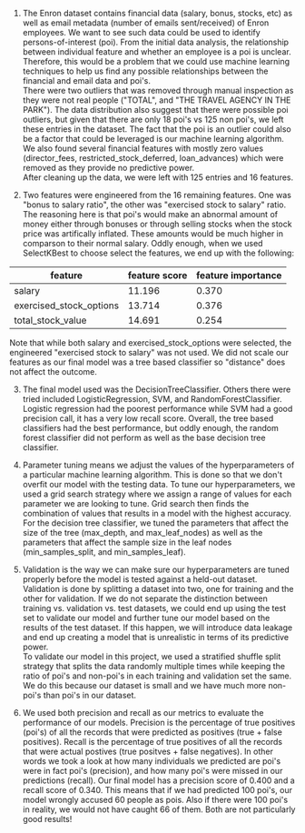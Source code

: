 1. The Enron dataset contains financial data (salary, bonus, stocks, etc) as well as email metadata (number of emails sent/received) of Enron employees. We want to see such data could be used to identify persons-of-interest (poi). From the initial data analysis, the relationship between individual feature and whether an employee is a poi is unclear. Therefore, this would be a problem that we could use machine learning techniques to help us find any possible relationships between the financial and email data and poi's.  
  There were two outliers that was removed through manual inspection as they were not real people ("TOTAL", and "THE TRAVEL AGENCY IN THE PARK"). The data distribution also suggest that there were possible poi outliers, but given that there are only 18 poi's vs 125 non poi's, we left these entries in the dataset.  The fact that the poi is an outlier could also be a factor that could be leveraged is our machine learning algorithm. We also found several financial features with mostly zero values (director_fees, restricted_stock_deferred, loan_advances) which were removed as they provide no predictive power.  
  After cleaning up the data, we were left with 125 entries and 16 features.  
  
2. Two features were engineered from the 16 remaining features. One was "bonus to salary ratio", the other was "exercised stock to salary" ratio. The reasoning here is that poi's would make an abnormal amount of money either through bonuses or through selling stocks when the stock price was artifically inflated. These amounts would be much higher in comparson to their normal salary. Oddly enough, when we used SelectKBest to choose select the features, we end up with the following:
  
  | feature                 | feature score | feature importance |  
  |-------------------------|---------------|--------------------|  
  | salary                  |        11.196 |              0.370 |  
  | exercised_stock_options |        13.714 |              0.376 |  
  | total_stock_value       |        14.691 |              0.254 |  
  
  Note that while both salary and exercised_stock_options were selected, the engineered "exercised stock to salary" was not used. We did not scale our features as our final model was a tree based classifier so "distance" does not affect the outcome.  
  
3. The final model used was the DecisionTreeClassifier. Others there were tried included LogisticRegression, SVM, and RandomForestClassifier. Logistic regression had the poorest performance while SVM had a good precision call, it has a very low recall score. Overall, the tree based classifiers had the best performance, but oddly enough, the random forest classifier did not perform as well as the base decision tree classifier.  
  
4. Parameter tuning means we adjust the values of the hyperparameters of a particular machine learning algorithm.  This is done so that we don't overfit our model with the testing data. To tune our hyperparameters, we used a grid search strategy where we assign a range of values for each parameter we are looking to tune. Grid search then finds the combination of values that results in a model with the highest accuracy.  For the decision tree classifier, we tuned the parameters that affect the size of the tree (max_depth, and max_leaf_nodes) as well as the parameters that affect the sample size in the leaf nodes (min_samples_split, and min_samples_leaf).  
  
5. Validation is the way we can make sure our hyperparameters are tuned properly before the model is tested against a held-out dataset. Validation is done by splitting a dataset into two, one for training and the other for validation. If we do not separate the distinction between training vs. validation vs. test datasets, we could end up using the test set to validate our model and further tune our model based on the results of the test dataset.  If this happen, we will introduce data leakage and end up creating a model that is unrealistic in terms of its predictive power.  
  To validate our model in this project, we used a stratified shuffle split strategy that splits the data randomly multiple times while keeping the ratio of poi's and non-poi's in each training and validation set the same.  We do this because our dataset is small and we have much more non-poi's than poi's in our dataset.  
  
6. We used both precision and recall as our metrics to evaluate the performance of our models. Precision is the percentage of true positives (poi's) of all the records that were predicted as positives (true + false positives). Recall is the percentage of true positives of all the records that were actual postives (true positves + false negatives). In other words we took a look at how many individuals we predicted are poi's were in fact poi's (precision), and how many poi's were missed in our predictions (recall).  Our final model has a precision score of 0.400 and a recall score of 0.340.  This means that if we had predicted 100 poi's, our model wrongly accused 60 people as pois. Also if there were 100 poi's in reality, we would not have caught 66 of them. Both are not particularly good results!

